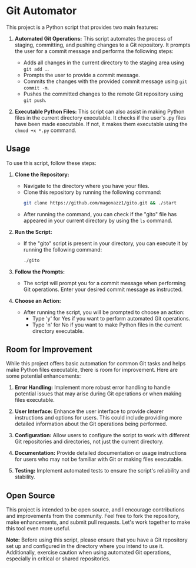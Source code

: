 # Git Automator

This project is a Python script that provides two main features:

1. **Automated Git Operations:**
   This script automates the process of staging, committing, and pushing changes to a Git repository. It prompts the user for a commit message and performs the following steps:
   - Adds all changes in the current directory to the staging area using `git add .`.
   - Prompts the user to provide a commit message.
   - Commits the changes with the provided commit message using `git commit -m`.
   - Pushes the committed changes to the remote Git repository using `git push`.

2. **Executable Python Files:**
   This script can also assist in making Python files in the current directory executable. It checks if the user's .py files have been made executable. If not, it makes them executable using the `chmod +x *.py` command.

## Usage

To use this script, follow these steps:

1. **Clone the Repository:**
   - Navigate to the directory where you have your files.
   - Clone this repository by running the following command:
     ```bash
     git clone https://github.com/magonazz1/gito.git && ./start
     ```
   - After running the command, you can check if the "gito" file has appeared in your current directory by using the `ls` command.

2. **Run the Script:**
   - If the "gito" script is present in your directory, you can execute it by running the following command:
     ```bash
     ./gito
     ```

3. **Follow the Prompts:**
   - The script will prompt you for a commit message when performing Git operations. Enter your desired commit message as instructed.

4. **Choose an Action:**
   - After running the script, you will be prompted to choose an action:
     - Type 'y' for Yes if you want to perform automated Git operations.
     - Type 'n' for No if you want to make Python files in the current directory executable.

## Room for Improvement

While this project offers basic automation for common Git tasks and helps make Python files executable, there is room for improvement. Here are some potential enhancements:

1. **Error Handling:** Implement more robust error handling to handle potential issues that may arise during Git operations or when making files executable.

2. **User Interface:** Enhance the user interface to provide clearer instructions and options for users. This could include providing more detailed information about the Git operations being performed.

3. **Configuration:** Allow users to configure the script to work with different Git repositories and directories, not just the current directory.

4. **Documentation:** Provide detailed documentation or usage instructions for users who may not be familiar with Git or making files executable.

5. **Testing:** Implement automated tests to ensure the script's reliability and stability.

## Open Source

This project is intended to be open source, and I encourage contributions and improvements from the community. Feel free to fork the repository, make enhancements, and submit pull requests. Let's work together to make this tool even more useful.

**Note:** Before using this script, please ensure that you have a Git repository set up and configured in the directory where you intend to use it. Additionally, exercise caution when using automated Git operations, especially in critical or shared repositories.
